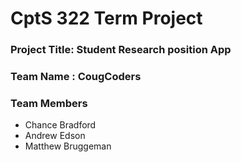 # CptS 322 Term Project
### Project Title: Student Research position App
### Team Name : CougCoders
### Team Members 
* Chance Bradford
* Andrew Edson
* Matthew Bruggeman

